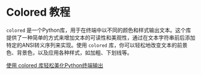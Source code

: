 # Colored 教程

<show-structure depth="2"/>

`colored` 是一个Python库，用于在终端中以不同的颜色和样式输出文本。这个库提供了一种简单的方式来增加文本的可读性和美观性，通过在文本字符串前后添加特定的ANSI转义序列来实现。使用 `colored` 库，你可以轻松地改变文本的前景色、背景色，以及应用各种样式，如加粗、下划线等。


<seealso>
<category ref="ref_docs">
    <a href="https://mp.weixin.qq.com/s/44vGtV0RjPTBNJaBJFVJIA">使用 colored 库轻松美化Python终端输出</a>
</category>
<category ref="ref_github">
</category>
<category ref="ref_issues"></category>
<category ref="ref_hf"></category>
<category ref="ref_ms"></category>
</seealso>